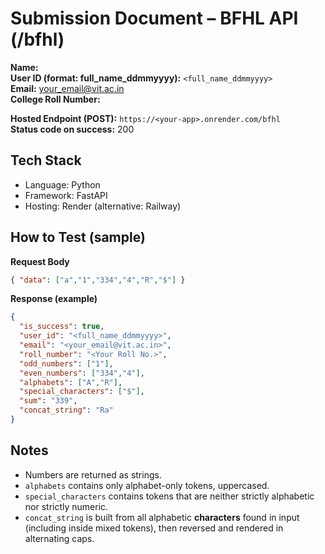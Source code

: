 
# Submission Document – BFHL API (/bfhl)

**Name:** <Your Full Name>  
**User ID (format: full_name_ddmmyyyy):** `<full_name_ddmmyyyy>`  
**Email:** <your_email@vit.ac.in>  
**College Roll Number:** <Your Roll No.>  

**Hosted Endpoint (POST):** `https://<your-app>.onrender.com/bfhl`  
**Status code on success:** 200

## Tech Stack
- Language: Python
- Framework: FastAPI
- Hosting: Render (alternative: Railway)

## How to Test (sample)
**Request Body**
```json
{ "data": ["a","1","334","4","R","$"] }
```
**Response (example)**
```json
{
  "is_success": true,
  "user_id": "<full_name_ddmmyyyy>",
  "email": "<your_email@vit.ac.in>",
  "roll_number": "<Your Roll No.>",
  "odd_numbers": ["1"],
  "even_numbers": ["334","4"],
  "alphabets": ["A","R"],
  "special_characters": ["$"],
  "sum": "339",
  "concat_string": "Ra"
}
```

## Notes
- Numbers are returned as strings.
- `alphabets` contains only alphabet-only tokens, uppercased.
- `special_characters` contains tokens that are neither strictly alphabetic nor strictly numeric.
- `concat_string` is built from all alphabetic **characters** found in input (including inside mixed tokens), then reversed and rendered in alternating caps.
